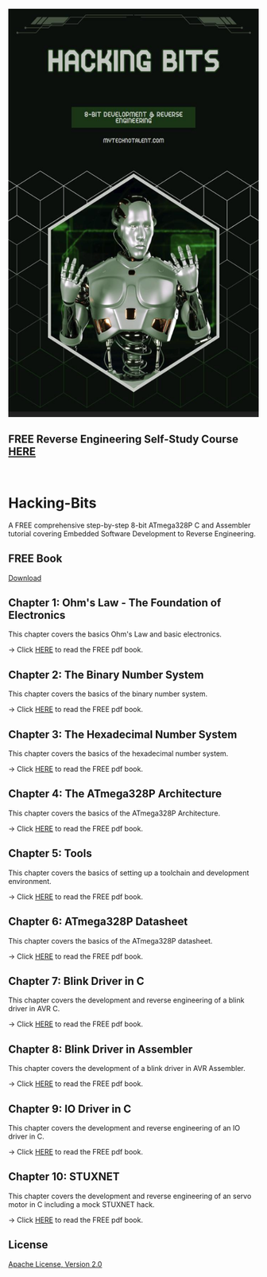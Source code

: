 ![image](https://github.com/mytechnotalent/Hacking-Bits/blob/main/Hacking%20Bits.png?raw=true)

## FREE Reverse Engineering Self-Study Course [HERE](https://github.com/mytechnotalent/Reverse-Engineering-Tutorial)

<br>

# Hacking-Bits
A FREE comprehensive step-by-step 8-bit ATmega328P C and Assembler tutorial covering Embedded Software Development to Reverse Engineering.

## FREE Book
[Download](https://github.com/mytechnotalent/Hacking-Bits/blob/main/hacking-bits.pdf)

## Chapter 1: Ohm's Law - The Foundation of Electronics
This chapter covers the basics Ohm's Law and basic electronics.

-> Click [HERE](https://github.com/mytechnotalent/Hacking-Bits/blob/main/hacking-bits.pdf) to read the FREE pdf book.

## Chapter 2: The Binary Number System
This chapter covers the basics of the binary number system.

-> Click [HERE](https://github.com/mytechnotalent/Hacking-Bits/blob/main/hacking-bits.pdf) to read the FREE pdf book.

## Chapter 3: The Hexadecimal Number System
This chapter covers the basics of the hexadecimal number system.

-> Click [HERE](https://github.com/mytechnotalent/Hacking-Bits/blob/main/hacking-bits.pdf) to read the FREE pdf book.

## Chapter 4: The ATmega328P Architecture
This chapter covers the basics of the ATmega328P Architecture.

-> Click [HERE](https://github.com/mytechnotalent/Hacking-Bits/blob/main/hacking-bits.pdf) to read the FREE pdf book.

## Chapter 5: Tools
This chapter covers the basics of setting up a toolchain and development environment.

-> Click [HERE](https://github.com/mytechnotalent/Hacking-Bits/blob/main/hacking-bits.pdf) to read the FREE pdf book.

## Chapter 6: ATmega328P Datasheet
This chapter covers the basics of the ATmega328P datasheet.

-> Click [HERE](https://github.com/mytechnotalent/Hacking-Bits/blob/main/hacking-bits.pdf) to read the FREE pdf book.

## Chapter 7: Blink Driver in C
This chapter covers the development and reverse engineering of a blink driver in AVR C.

-> Click [HERE](https://github.com/mytechnotalent/Hacking-Bits/blob/main/hacking-bits.pdf) to read the FREE pdf book.

## Chapter 8: Blink Driver in Assembler
This chapter covers the development of a blink driver in AVR Assembler.

-> Click [HERE](https://github.com/mytechnotalent/Hacking-Bits/blob/main/hacking-bits.pdf) to read the FREE pdf book.

## Chapter 9: IO Driver in C
This chapter covers the development and reverse engineering of an IO driver in C.

-> Click [HERE](https://github.com/mytechnotalent/Hacking-Bits/blob/main/hacking-bits.pdf) to read the FREE pdf book.

## Chapter 10: STUXNET
This chapter covers the development and reverse engineering of an servo motor in C including a mock STUXNET hack.

-> Click [HERE](https://github.com/mytechnotalent/Hacking-Bits/blob/main/hacking-bits.pdf) to read the FREE pdf book.

## License
[Apache License, Version 2.0](https://www.apache.org/licenses/LICENSE-2.0)
